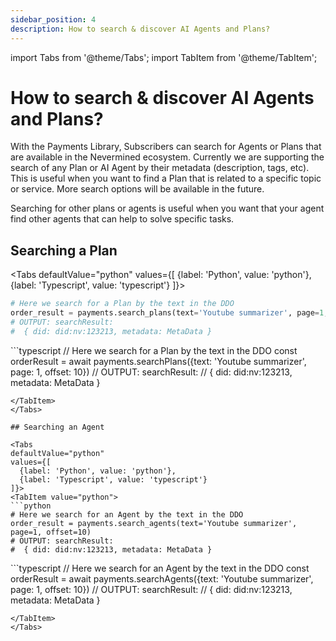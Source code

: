 ```yaml
---
sidebar_position: 4
description: How to search & discover AI Agents and Plans?
---
```


import Tabs from '@theme/Tabs';
import TabItem from '@theme/TabItem';

# How to search & discover AI Agents and Plans?

With the Payments Library, Subscribers can search for Agents or Plans that are available in the Nevermined ecosystem. Currently we are supporting the search of any Plan or AI Agent by their metadata (description, tags, etc). This is useful when you want to find a Plan that is related to a specific topic or service. More search options will be available in the future. 

Searching for other plans or agents is useful when you want that your agent find other agents that can help to solve specific tasks.

## Searching a Plan

<Tabs
  defaultValue="python"
  values={[
    {label: 'Python', value: 'python'},
    {label: 'Typescript', value: 'typescript'}
  ]}>
  <TabItem value="python">
  ```python
  # Here we search for a Plan by the text in the DDO
  order_result = payments.search_plans(text='Youtube summarizer', page=1, offset=10)  
  # OUTPUT: searchResult: 
  #  { did: did:nv:123213, metadata: MetaData }   
  ```
  </TabItem>
  <TabItem value="typescript">
  ```typescript
  // Here we search for a Plan by the text in the DDO
  const orderResult = await payments.searchPlans({text: 'Youtube summarizer', page: 1, offset: 10})  
  // OUTPUT: searchResult: 
  //  { did: did:nv:123213, metadata: MetaData } 

  ```
  </TabItem>  
</Tabs>

## Searching an Agent

<Tabs
  defaultValue="python"
  values={[
    {label: 'Python', value: 'python'},
    {label: 'Typescript', value: 'typescript'}
  ]}>
  <TabItem value="python">
  ```python
  # Here we search for an Agent by the text in the DDO
  order_result = payments.search_agents(text='Youtube summarizer', page=1, offset=10)  
  # OUTPUT: searchResult: 
  #  { did: did:nv:123213, metadata: MetaData }   
  ```
  </TabItem>
  <TabItem value="typescript">
  ```typescript
  // Here we search for an Agent by the text in the DDO
  const orderResult = await payments.searchAgents({text: 'Youtube summarizer', page: 1, offset: 10})  
  // OUTPUT: searchResult: 
  //  { did: did:nv:123213, metadata: MetaData } 

  ```
  </TabItem>
</Tabs>

